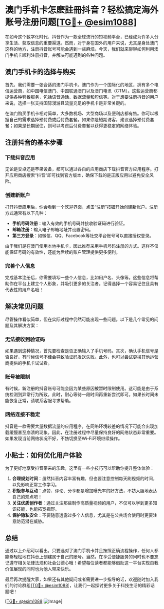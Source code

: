 # 澳门手机卡怎麽註冊抖音？轻松搞定海外账号注册问题[[TG💪+ @esim1088](https://t.me/s/esim1088)]

在如今这个数字化时代，抖音作为一款全球流行的短视频平台，已经成为许多人分享生活、获取信息的重要渠道。然而，对于身在国外的用户来说，尤其是身处澳门这样的地方，注册抖音账号可能会遇到一些麻烦。今天，我们就来聊聊如何利用澳门手机卡顺利注册抖音，并解决可能遇到的各种问题。

## 澳门手机卡的选择与购买

首先，我们需要一张合适的澳门手机卡。澳门作为一个国际化的地区，拥有多个电信运营商，如中国电信澳门、中国联通澳门以及澳门电讯（CTM）。这些运营商都提供各种套餐服务，包括语音通话、数据流量和短信等。对于想要注册抖音的用户来说，选择一张支持国际漫游且流量充足的手机卡是非常关键的。

在澳门购买手机卡相对简单，大多数机场、大型商场以及便利店都有售。你可以根据自己的需求选择预付费或后付费套餐。如果你是短期访客，建议选择预付费套餐；如果是长期居住，则可以考虑后付费套餐以获得更稳定的网络体验。

## 注册抖音的基本步骤

### 下载抖音应用

无论是安卓还是苹果设备，都可以通过各自的应用商店下载抖音官方应用程序。打开应用商店搜索“抖音”即可找到官方版本，确保下载的是正版应用以避免安全风险。

### 创建新账户

打开抖音应用后，你会看到一个欢迎界面，点击“注册”按钮开始创建新账户。注册方式通常有以下几种：

- **手机号码注册**：输入有效的手机号码并接收验证码进行验证。
- **邮箱注册**：输入电子邮箱地址并设置密码。
- **第三方登录**：如微信、QQ、Facebook等社交平台账号可以直接授权登录。

由于我们是在澳门使用本地手机卡，因此推荐采用手机号码注册的方式。这样不仅能保证号码的有效性，还能为后续的账户管理提供更多便利。

### 完善个人信息

完成基本注册后，你需要填写一些个人信息，比如用户名、头像等。这些信息将帮助你在平台上建立个人形象，并吸引更多的关注者。记得选择一个容易记住且具有代表性的用户名哦！

## 解决常见问题

尽管操作看似简单，但在实际过程中仍然可能出现一些问题。以下是几个常见的问题及其解决方案：

### 无法接收到验证码

如果遇到这种情况，首先要检查是否正确输入了手机号码。其次，确认手机信号是否良好，有时候信号不佳会导致验证码发送失败。此外，也可以尝试更换其他运营商提供的手机卡试试看。

### 账号被限制

有时候，新注册的抖音账号可能会因为某些原因被暂时限制使用。这可能是由于系统检测到异常行为所致。此时，耐心等待一段时间再重新尝试即可。如果长时间未能恢复正常，请联系客服寻求帮助。

### 网络连接不稳定

抖音是一款需要大量数据流量的应用程序，在网络环境较差的情况下可能会出现加载缓慢甚至崩溃的现象。因此，在注册过程中尽量保持良好的网络状态非常重要。如果发现当前网络状况不好，不妨切换至Wi-Fi环境继续操作。

## 小贴士：如何优化用户体验

为了更好地享受抖音带来的乐趣，这里有一些小技巧可以帮助你提升整体体验：

1. **合理规划时间**：虽然抖音内容丰富有趣，但也要注意控制每天刷视频的时间，以免影响正常工作学习。
2. **积极参与互动**：点赞、评论、分享都是增加曝光率的好方法，不妨大胆地表达自己的观点吧！
3. **关注优质创作者**：通过关注那些制作高质量视频的用户，不仅可以学到更多知识技能，也能拓宽视野。
4. **保护隐私安全**：不要随意透露过多个人信息，尤其是在公共场合使用时更要注意防范潜在威胁。

## 总结

通过以上介绍可以看出，只要选对了澳门手机卡并且按照正确流程操作，任何人都能够轻松地在抖音上创建属于自己的账号。当然，在享受便捷服务的同时也不要忘记遵守相关法律法规和社会公德心哦！希望每位读者都能够借助这一平台实现自我价值展现的同时也为他人带来快乐。

最后再次提醒大家，如果还有其他疑问或者需要进一步指导的话，欢迎随时加入我们的讨论群组[[TG💪+ @esim1088](https://t.me/s/esim1088)]，让我们一起探讨更多关于科技生活的精彩话题吧！

[[TG💪+ @esim1088](https://t.me/s/esim1088) ![Image](https://i.postimg.cc/4NQfJmqS/Snipaste-2025-05-13-00-14-12.png)]
